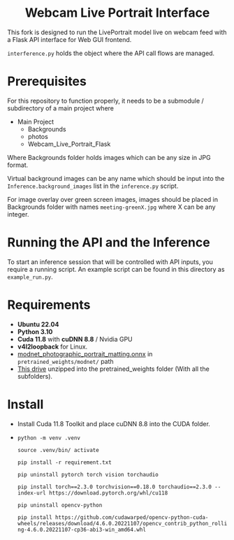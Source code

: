 <h1 align="center"> Webcam Live Portrait Interface</h1>

This fork is designed to run the LivePortrait model live on webcam feed with a Flask API interface for Web GUI frontend.

`interference.py` holds the object where the API call flows are managed. 

# Prerequisites

For this repository to function properly, it needs to be a submodule / subdirectory of a main project where

* Main Project
  * Backgrounds
  * photos
  * Webcam_Live_Portrait_Flask

Where Backgrounds folder holds images which can be any size in JPG format.

Virtual background images can be any name which should be input into the `Inference.background_images` list in the `inference.py` script.

For image overlay over green screen images, images should be placed in Backgrounds folder with names `meeting-greenX.jpg` where X can be any integer.

# Running the API and the Inference

To start an inference session that will be controlled with API inputs, you require a running script. An example script can be found in this directory as `example_run.py`.

# Requirements 

* **Ubuntu 22.04**
* **Python 3.10**
* **Cuda 11.8** with **cuDNN 8.8** / Nvidia GPU
* **v4l2loopback** for Linux.
* [modnet_photographic_portrait_matting.onnx](https://huggingface.co/TheEeeeLin/HivisionIDPhotos_matting/blob/034769305faf641ad94edfac654aba13be06e816/modnet_photographic_portrait_matting.onnx) in `pretrained_weights/modnet/` path
* [This drive](https://drive.google.com/drive/folders/1UtKgzKjFAOmZkhNK-OYT0caJ_w2XAnib) unzipped into the pretrained_weights folder (With all the subfolders).

# Install

* Install Cuda 11.8 Toolkit and place cuDNN 8.8  into the CUDA folder.
* `python -m venv .venv`

  `source .venv/bin/ activate`

  `pip install -r requirement.txt`

  `pip uninstall pytorch torch vision torchaudio`

  `pip install torch==2.3.0 torchvision==0.18.0 torchaudio==2.3.0 --index-url https://download.pytorch.org/whl/cu118`

  `pip uninstall opencv-python`

  `pip install https://github.com/cudawarped/opencv-python-cuda-wheels/releases/download/4.6.0.20221107/opencv_contrib_python_rolling-4.6.0.20221107-cp36-abi3-win_amd64.whl`

  